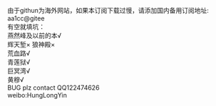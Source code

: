 由于githun为海外网站，如果本订阅下载过慢，请添加国内备用订阅地址: aa1cc@gitee  
有空就填坑：  
燕然峰及以前的本√  
辉天堑×
狼神殿×  
荒血路√  
青莲狱√  
巨冥湾√  
黄穆√  
BUG plz contact QQ122474626  
weibo:HungLongYin  
